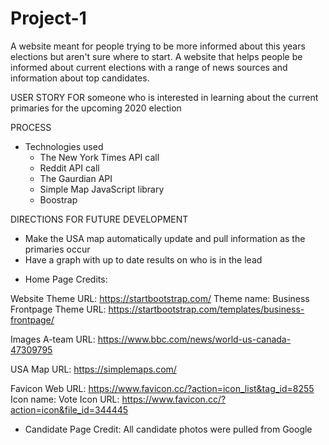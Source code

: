 # Project-1

A website meant for people trying to be more informed about this years elections but aren't sure where to start. 
A website that helps people be informed about current elections with a range of news sources and information about top candidates. 


USER STORY
FOR someone who is interested in learning about the current primaries for the upcoming 2020 election

PROCESS
- Technologies used
    - The New York Times API call
    - Reddit API call
    - The Gaurdian API
    - Simple Map JavaScript library
    - Boostrap

DIRECTIONS FOR FUTURE DEVELOPMENT
- Make the USA map automatically update and pull information as the primaries occur
- Have a graph with up to date results on who is in the lead


* Home Page Credits:

Website Theme
URL: https://startbootstrap.com/
Theme name: Business Frontpage
Theme URL: https://startbootstrap.com/templates/business-frontpage/

Images A-team 
URL: https://www.bbc.com/news/world-us-canada-47309795

USA Map 
URL: https://simplemaps.com/

Favicon 
Web URL: https://www.favicon.cc/?action=icon_list&tag_id=8255
Icon name: Vote
Icon URL: https://www.favicon.cc/?action=icon&file_id=344445

* Candidate Page Credit:
All candidate photos were pulled from Google




